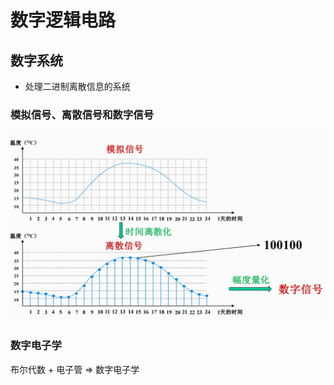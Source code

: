 # 数字逻辑电路

## 数字系统

- 处理二进制离散信息的系统

### 模拟信号、离散信号和数字信号

![批注 2020-02-09 165235](/assets/批注%202020-02-09%20165235.png)

### 数字电子学

布尔代数 + 电子管 => 数字电子学

